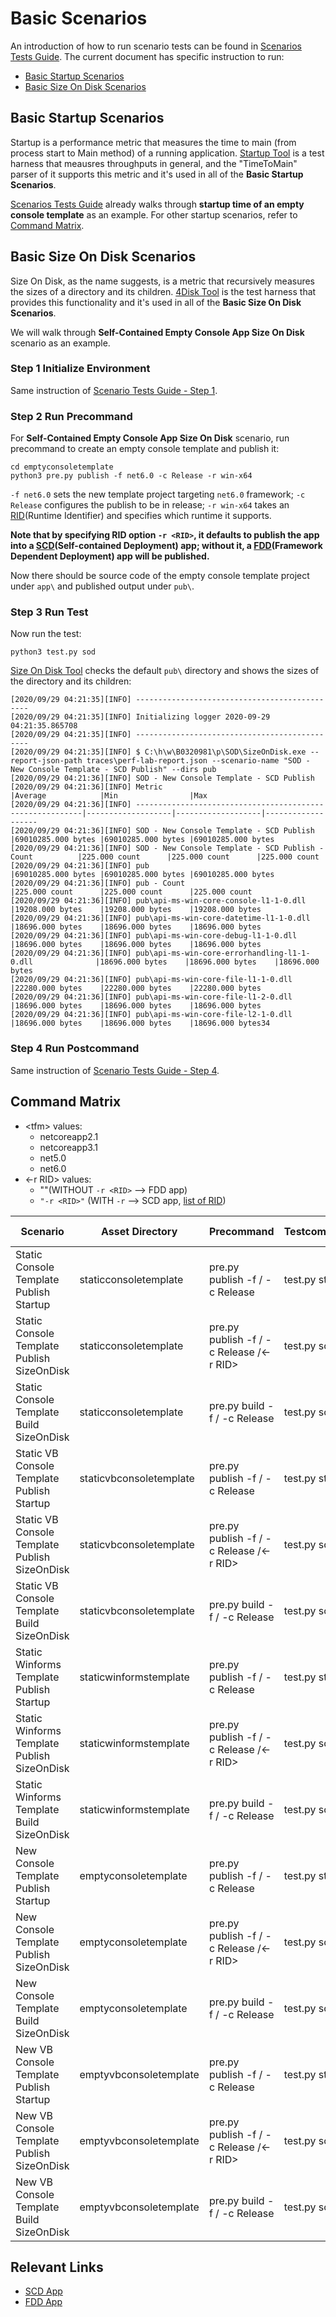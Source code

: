 # Basic Scenarios
An introduction of how to run scenario tests can be found in [Scenarios Tests Guide](./scenarios-workflow.md). The current document has specific instruction to run:
  - [Basic Startup Scenarios](#basic-startup-scenarios)
  - [Basic Size On Disk Scenarios](#basic-size-on-disk-scenarios)
## Basic Startup Scenarios
Startup is a performance metric that measures the time to main (from process start to Main method) of a running application. [Startup Tool](https://github.com/dotnet/performance/tree/master/src/tools/ScenarioMeasurement/Startup) is a test harness that meausres throughputs in general, and the "TimeToMain" parser of it supports this metric and it's used in all of the **Basic Startup Scenarios**.

[Scenarios Tests Guide](./scenarios-workflow.md) already walks through **startup time of an empty console template** as an example. For other startup scenarios, refer to [Command Matrix](#command-matrix).

## Basic Size On Disk Scenarios
Size On Disk, as the name suggests, is a metric that recursively measures the sizes of a directory and its children. [4Disk Tool](https://github.com/dotnet/performance/tree/master/src/tools/ScenarioMeasurement/4Disk) is the test harness that provides this functionality and it's used in all of the **Basic Size On Disk Scenarios**.

We will walk through **Self-Contained Empty Console App Size On Disk** scenario as an example.
### Step 1 Initialize Environment
Same instruction of [Scenario Tests Guide - Step 1](./scenarios-workflow.md#step-1-initialize-environment).
### Step 2 Run Precommand
For **Self-Contained Empty Console App Size On Disk** scenario, run precommand to create an empty console template and publish it: 
```
cd emptyconsoletemplate
python3 pre.py publish -f net6.0 -c Release -r win-x64
```
`-f net6.0` sets the new template project targeting `net6.0` framework; `-c Release` configures the publish to be in release; `-r win-x64` takes an [RID](https://docs.microsoft.com/en-us/dotnet/core/rid-catalog)(Runtime Identifier) and specifies which runtime it supports.

**Note that by specifying RID option `-r <RID>`, it defaults to publish the app into a [SCD](https://docs.microsoft.com/en-us/dotnet/core/deploying/#publish-self-contained)(Self-contained Deployment) app; without it, a [FDD](https://docs.microsoft.com/en-us/dotnet/core/deploying/#publish-framework-dependent)(Framework Dependent Deployment) app will be published.**

Now there should be source code of the empty console template project under `app\` and published output under `pub\`. 
### Step 3 Run Test
Now run the test:
```
python3 test.py sod
```
[Size On Disk Tool](https://github.com/dotnet/performance/tree/master/src/tools/ScenarioMeasurement/4Disk) checks the default `pub\` directory and shows the sizes of the directory and its children:
```
[2020/09/29 04:21:35][INFO] ----------------------------------------------
[2020/09/29 04:21:35][INFO] Initializing logger 2020-09-29 04:21:35.865708
[2020/09/29 04:21:35][INFO] ----------------------------------------------
[2020/09/29 04:21:35][INFO] $ C:\h\w\B0320981\p\SOD\SizeOnDisk.exe --report-json-path traces\perf-lab-report.json --scenario-name "SOD - New Console Template - SCD Publish" --dirs pub
[2020/09/29 04:21:36][INFO] SOD - New Console Template - SCD Publish
[2020/09/29 04:21:36][INFO] Metric                                                    |Average            |Min                |Max
[2020/09/29 04:21:36][INFO] ----------------------------------------------------------|-------------------|-------------------|-------------------
[2020/09/29 04:21:36][INFO] SOD - New Console Template - SCD Publish                  |69010285.000 bytes |69010285.000 bytes |69010285.000 bytes
[2020/09/29 04:21:36][INFO] SOD - New Console Template - SCD Publish - Count          |225.000 count      |225.000 count      |225.000 count
[2020/09/29 04:21:36][INFO] pub                                                       |69010285.000 bytes |69010285.000 bytes |69010285.000 bytes
[2020/09/29 04:21:36][INFO] pub - Count                                               |225.000 count      |225.000 count      |225.000 count
[2020/09/29 04:21:36][INFO] pub\api-ms-win-core-console-l1-1-0.dll                    |19208.000 bytes    |19208.000 bytes    |19208.000 bytes
[2020/09/29 04:21:36][INFO] pub\api-ms-win-core-datetime-l1-1-0.dll                   |18696.000 bytes    |18696.000 bytes    |18696.000 bytes
[2020/09/29 04:21:36][INFO] pub\api-ms-win-core-debug-l1-1-0.dll                      |18696.000 bytes    |18696.000 bytes    |18696.000 bytes
[2020/09/29 04:21:36][INFO] pub\api-ms-win-core-errorhandling-l1-1-0.dll              |18696.000 bytes    |18696.000 bytes    |18696.000 bytes
[2020/09/29 04:21:36][INFO] pub\api-ms-win-core-file-l1-1-0.dll                       |22280.000 bytes    |22280.000 bytes    |22280.000 bytes
[2020/09/29 04:21:36][INFO] pub\api-ms-win-core-file-l1-2-0.dll                       |18696.000 bytes    |18696.000 bytes    |18696.000 bytes
[2020/09/29 04:21:36][INFO] pub\api-ms-win-core-file-l2-1-0.dll                       |18696.000 bytes    |18696.000 bytes    |18696.000 bytes34
```
### Step 4 Run Postcommand
Same instruction of [Scenario Tests Guide - Step 4](./scenarios-workflow.md#step-4-run-postcommand).
## Command Matrix
- \<tfm> values:
    - netcoreapp2.1
    - netcoreapp3.1
    - net5.0
    - net6.0
- \<-r RID> values:
    - ""(WITHOUT `-r <RID>` --> FDD app)
    - `"-r <RID>"` (WITH `-r` --> SCD app, [list of RID](https://docs.microsoft.com/en-us/dotnet/core/rid-catalog))

| Scenario                                      | Asset Directory         | Precommand                                    |  Testcommand    | Postcommand | Supported Framework                              | Supported Platform |
|-----------------------------------------------|-------------------------|-----------------------------------------------|-----------------|-------------|--------------------------------------------------|--------------------|
| Static Console Template Publish Startup       | staticconsoletemplate   | pre.py publish -f /<tfm> -c Release           | test.py startup | post.py     | netcoreapp2.1;netcoreapp3.1;net5.0;net6.0 | Windows            |
| Static Console Template Publish SizeOnDisk    | staticconsoletemplate   | pre.py publish -f /<tfm> -c Release /<-r RID> | test.py sod     | post.py     | netcoreapp2.1;netcoreapp3.1;net5.0;net6.0 | Windows;Linux      |
| Static Console Template Build SizeOnDisk      | staticconsoletemplate   | pre.py build -f /<tfm> -c Release             | test.py sod     | post.py     | netcoreapp2.1;netcoreapp3.1;net5.0;net6.0 | Windows;Linux      |
| Static VB Console Template Publish Startup    | staticvbconsoletemplate | pre.py publish -f /<tfm> -c Release           | test.py startup | post.py     | netcoreapp2.1;netcoreapp3.1;net5.0;net6.0 | Windows            |
| Static VB Console Template Publish SizeOnDisk | staticvbconsoletemplate | pre.py publish -f /<tfm> -c Release /<-r RID> | test.py sod     | post.py     | netcoreapp2.1;netcoreapp3.1;net5.0;net6.0 | Windows;Linux      |
| Static VB Console Template Build SizeOnDisk   | staticvbconsoletemplate | pre.py build -f /<tfm> -c Release             | test.py sod     | post.py     | netcoreapp2.1;netcoreapp3.1;net5.0;net6.0 | Windows;Linux      |
| Static Winforms Template Publish Startup      | staticwinformstemplate  | pre.py publish -f /<tfm> -c Release           | test.py startup | post.py     | netcoreapp2.1;netcoreapp3.1        | Windows            |
| Static Winforms Template Publish SizeOnDisk   | staticwinformstemplate  | pre.py publish -f /<tfm> -c Release /<-r RID> | test.py sod     | post.py     | netcoreapp2.1;netcoreapp3.1        | Windows;Linux      |
| Static Winforms Template Build SizeOnDisk     | staticwinformstemplate  | pre.py build -f /<tfm> -c Release             | test.py sod     | post.py     | netcoreapp2.1;netcoreapp3.1        | Windows;Linux      |
| New Console Template Publish Startup          | emptyconsoletemplate    | pre.py publish -f /<tfm> -c Release           | test.py startup | post.py     | netcoreapp2.1;netcoreapp3.1;net5.0;net6.0 | Windows            |
| New Console Template Publish SizeOnDisk       | emptyconsoletemplate    | pre.py publish -f /<tfm> -c Release /<-r RID> | test.py sod     | post.py     | netcoreapp2.1;netcoreapp3.1;net5.0;net6.0 | Windows;Linux      |
| New Console Template Build SizeOnDisk         | emptyconsoletemplate    | pre.py build -f /<tfm> -c Release             | test.py sod     | post.py     | netcoreapp2.1;netcoreapp3.1;net5.0;net6.0 | Windows;Linux      |
| New VB Console Template Publish Startup       | emptyvbconsoletemplate  | pre.py publish -f /<tfm> -c Release           | test.py startup | post.py     | netcoreapp2.1;netcoreapp3.1;net5.0;net6.0 | Windows            |
| New VB Console Template Publish SizeOnDisk    | emptyvbconsoletemplate  | pre.py publish -f /<tfm> -c Release /<-r RID> | test.py sod     | post.py     | netcoreapp2.1;netcoreapp3.1;net5.0;net6.0 | Windows;Linux      |
| New VB Console Template Build SizeOnDisk      | emptyvbconsoletemplate  | pre.py build -f /<tfm> -c Release             | test.py sod     | post.py     | netcoreapp2.1;netcoreapp3.1;net5.0;net6.0 | Windows;Linux      |
## Relevant Links
- [SCD App](https://docs.microsoft.com/en-us/dotnet/core/deploying/#publish-self-contained)
- [FDD App](https://docs.microsoft.com/en-us/dotnet/core/deploying/#publish-framework-dependent)
